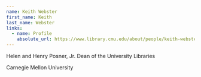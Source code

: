 ```yaml
---
name: Keith Webster
first_name: Keith
last_name: Webster
links:
  - name: Profile
    absolute_url: https://www.library.cmu.edu/about/people/keith-webster
---
```


Helen and Henry Posner, Jr. Dean of the University Libraries

Carnegie Mellon University
